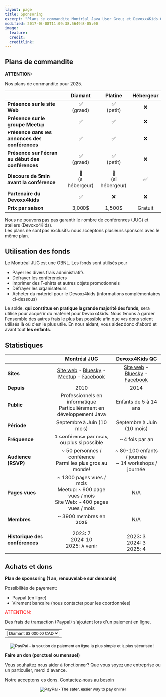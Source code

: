 ```yaml
---
layout: page
title: Sponsoring
excerpt: "Plans de commandite Montréal Java User Group et Devoxx4Kids Québec"
modified: 2017-03-08T11:09:38.564948-05:00
image:
  feature:
  credit:
  creditlink:
---
```


## Plans de commandite

__ATTENTION:__ 

Nos plans de commandite pour 2025.<br/>

|                                                   | __Diamant__   | __Platine__   | __Hébergeur__ |
|---------------------------------------------------|:-------------:|:-------------:|:-------------:|
| __Présence sur le site Web__                      | ✅<br/>(grand)| ✅<br/>(petit)| ❌           |
| __Présence sur le groupe Meetup__                 | ✅            | ✅            | ❌           |
| __Présence dans les annonces des conférences__    | ✅            | ✅            | ❌           |
| __Présence sur l'écran au début des conférences__ | ✅<br/>(grand)| ✅<br/>(petit)| ❌           |
| __Discours de 5min avant la conférence__          | 🏢<br/>(si hébergeur)| 🏢<br/>(si hébergeur)| ✅ |
| __Partenaire du Devoxx4kids__                     | ✅<br/>       | ❌             | ❌           |
| __Prix par saison__                               | 3,000$        | 1,500$        | Gratuit       |

Nous ne pouvons pas pas garantir le nombre de conférences (JUG) et ateliers (Devoxx4Kids).
<br>Les plans ne sont pas exclusifs: nous acceptons plusieurs sponsors avec le même plan.

## Utilisation des fonds

Le Montréal JUG est une OBNL. Les fonds sont utilisés pour
* Payer les divers frais administratifs
* Défrayer les conférenciers
* Imprimer des T-shirts et autres objets promotionnels
* Défrayer les organisateurs
* Acheter du matériel pour le Devoxx4kids (informations complémentaires ci-dessous)

Le solde, **qui constitue en pratique la grande majorité des fonds**, sera utilisé pour acquérir du matériel pour Devoxx4kids. 
Nous tenons à garder l'ensemble des autres frais le plus bas possible afin que vos dons soient utilisés là 
où c'est le plus utile. 
En nous aidant, vous aidez donc d'abord et avant tout **les enfants**.

## Statistiques


|  |                                                                                                        __Montréal JUG__                                                                                                        |                                                                       __Devoxx4Kids QC__                                                                        |
|--------------------------------|:------------------------------------------------------------------------------------------------------------------------------------------------------------------------------------------------------------------------------:|:---------------------------------------------------------------------------------------------------------------------------------------------------------------:|
| __Sites__ | [Site web](https://montreal-jug.org) - [Bluesky](https://web-cdn.bsky.app/profile/montrealjug.org) - [Meetup](https://www.meetup.com/montreal-jug) - [Facebook](https://facebook.com/Montreal-Java-User-Group-145299602245793) | [Site web](https://www.devoxx4kids.org/quebec) - [Bluesky](https://bsky.app/profile/devoxx4kidsqc.bsky.social) - [Facebook](https://facebook.com/Devoxx4KidsQC) |
| __Depuis__ |                                                                                                              2010                                                                                                              |                                                                              2014                                                                               |
| __Public__ |                                                                            Professionnels en informatique<br>Particulièrement en développement Java                                                                            |                                                                      Enfants de 5 à 14 ans                                                                      |
| __Période__ |                                                                                                   Septembre à Juin (10 mois)                                                                                                   |                                                                   Septembre à Juin (10 mois)                                                                    |
| __Fréquence__ |                                                                                           1 conférence par mois, ou plus si possible                                                                                           |                                                                         ~ 4 fois par an                                                                         |
| __Audience (RSVP)__ |                                                                                  ~ 50 personnes / conférence<br>Parmi les plus gros au monde!                                                                                  |                                                     ~ 80-100 enfants / journée<br> ~ 14 workshops / journée                                                     |
| __Pages vues__ |                                                                ~ 1300 pages vues / mois<br>Meetup: ~ 900 page vues / mois<br>Site Web: ~ 400 pages vues / mois                                                                 |                                                                               N/A                                                                               |
| __Membres__ |                                                                                                   ~ 3900 membres en 2025<br>                                                                                                   |                                                                               N/A                                                                               |
| __Historique des conférences__ |                                                                                          2023: 7<br> 2024: 10 <br> 2025: A venir                                                                                          |                                                                <br>2023: 3<br>2024: 3<br>2025: 4                                                                |

## Achats et dons

__Plan de sponsoring (1 an, renouvelable sur demande)__

Possibilités de payement: 
 - Paypal (en ligne)
 - Virement bancaire (nous contacter pour les coordonnées)

<font color="red">ATTENTION:</font>

Des frais de transaction (Paypal) s'ajoutent lors d'un paiement en ligne.

<div style="text-align:center;">

<form action="https://www.paypal.com/cgi-bin/webscr" method="post" target="_top">
<input type="hidden" name="cmd" value="_s-xclick">
<input type="hidden" name="hosted_button_id" value="3YGLS4V8KJBBL">
<input type="hidden" name="on0" value="Sponsoring Plan">
<input type="hidden" name="currency_code" value="CAD">
<table><tr><td style="border: none;">
<select name="os0">
  <option value="Diamant">Diamant $3 000,00 CAD</option>
	<option value="Platine">Platine $1 500,00 CAD</option>
</select>
</td></tr></table>
<input type="image" src="https://www.paypalobjects.com/fr_CA/i/btn/btn_paynowCC_LG.gif" border="0" name="submit" alt="PayPal - la solution de paiement en ligne la plus simple et la plus sécurisée !">
<img alt="" border="0" src="https://www.paypalobjects.com/fr_CA/i/scr/pixel.gif" width="1" height="1">
</form>

</div>

__Faire un don (ponctuel ou mensuel)__

Vous souhaitez nous aider à fonctionner? Que vous soyez une entreprise ou un particulier, merci d'avance.

Notre acceptons les dons. <a href="mailto:{{site.owner.email}}">Contactez-nous au besoin</a>

<div style="text-align:center;">
<form action="https://www.paypal.com/cgi-bin/webscr" method="post" target="_top"><input type="hidden" name="cmd" value="_s-xclick"><input type="hidden" name="hosted_button_id" value="9SF24MCFQSW54"><input type="image" src="https://www.paypalobjects.com/en_US/i/btn/btn_donateCC_LG.gif" border="0" name="submit" alt="PayPal - The safer, easier way to pay online!"><img alt="" border="0" src="https://www.paypalobjects.com/fr_CA/i/scr/pixel.gif" width="1" height="1"></form>
</div>
